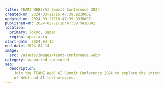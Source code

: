 ```yaml
---
title: TEAMZ WEB3/AI Summit Conference 2024
created-on: 2024-03-21T16:47:39.923000Z
updated-on: 2024-03-21T16:47:39.933000Z
published-on: 2024-03-21T16:47:39.941000Z
location:
  primary: Tokyo, Japan
  region: apac-asia
start-date: 2024-04-13
end-date: 2024-04-14
image:
  src: /assets/images/teamz-conference.webp
category: supported-sponsored
seo:
  description:
    Join the TEAMZ Web3 AI Summit Conference 2024 to explore the intersection
    of Web3 and AI technologies.
---
```

